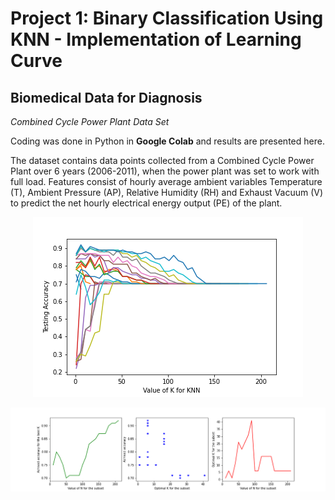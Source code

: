 # Project 1: Binary Classification Using KNN - Implementation of Learning Curve

## Biomedical Data for Diagnosis 

*Combined Cycle Power Plant Data Set*

Coding was done in Python in **Google Colab** and results are presented here.

The dataset contains data points collected from a Combined Cycle Power Plant over  6 years (2006-2011), when the power plant was set to work with full load. Features consist of hourly average ambient variables Temperature (T), Ambient Pressure (AP), Relative Humidity (RH) and Exhaust Vacuum (V) to predict the net hourly electrical energy output (PE) of the plant.


<p align="center">
  <img src="./assets/plot1.png">
</p>

<p align="center">
  <img src="./assets/threePlots_2.png">
</p>
